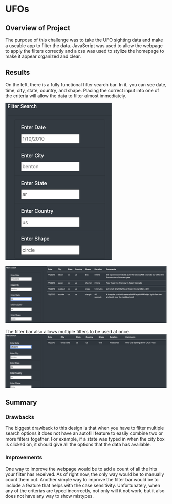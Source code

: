 # UFOs

## Overview of Project
  The purpose of this challenge was to take the UFO sighting data and make a useable app to filter the data. JavaScript was used to allow the webpage to apply the filters correctly and a css was used to stylize the homepage to make it appear organized and clear.

## Results
On the left, there is a fully functional filter search bar. In it, you can see date, time, city, state, country, and shape.
Placing the correct input into one of the criteria will allow the data to filter almost immediately.

![](resources/filter_bar.png)

![](resources/one.png)

The filter bar also allows multiple filters to be used at once.
![](resources/multiple.png)

## Summary
### Drawbacks
The biggest drawback to this design is that when you have to filter multiple search options it does not have an autofill feature to easily combine two or more filters together. For example, if a state was typed in when the city box is clicked on, it should give all the options that the data has available.
### Improvements
One way to improve the webpage would be to add a count of all the hits your filter has received. As of right now, the only way would be to manually count them out.
Another simple way to improve the filter bar would be to include a feature that helps with the case sensitivity. Unfortunately, when any of the criterias are typed incorrectly, not only will it not work, but it also does not have any way to show mistypes.

